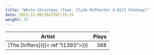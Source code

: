 ```yaml
---
title: "White Christmas (feat. Clyde McPhatter & Bill Pinkney)"
date: 2022-12-08/2022T07:15:21
weight: 37
---
```




 Artist | Plays 
----- | -----:
[The Drifters]({{< ref "t1393">}}) | 368
